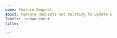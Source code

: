 ```yaml
---
name: Feature Request
about: Feature Requests not relating to Update 6
labels: 'enhancement'
title: ''

---
```

